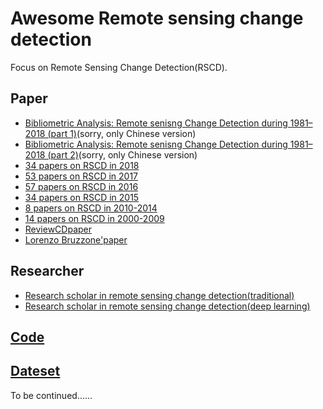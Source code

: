 # Awesome Remote sensing change detection 

Focus on Remote Sensing Change Detection(RSCD).

## Paper
- [Bibliometric Analysis: Remote senisng Change Detection during 1981–2018 (part 1)]()(sorry, only Chinese version)
- [Bibliometric Analysis: Remote senisng Change Detection during 1981–2018 (part 2)]()(sorry, only Chinese version)
- [34 papers on RSCD in 2018 ]()
- [53 papers on RSCD in 2017 ]()
- [57 papers on RSCD in 2016 ]()
- [34 papers on RSCD in 2015 ]()
- [8 papers on RSCD in 2010-2014 ]()
- [14 papers on RSCD in 2000-2009 ]()
- [ReviewCDpaper]()
- [Lorenzo Bruzzone'paper]()


## Researcher
- [Research scholar in remote sensing change detection(traditional)]()
- [Research scholar in remote sensing change detection(deep learning)]()

## [Code](https://github.com/wenhwu/Awesome-RS-changedetection/blob/master/2019-03-21-CDCode.md)

## [Dateset](https://github.com/wenhwu/Awesome-RS-changedetection/blob/master/2019-05-14-CDataset.md)

To be continued......